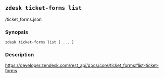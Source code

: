 ## `zdesk ticket-forms list`

/ticket_forms.json

### Synopsis

    zdesk ticket-forms list [ ... ]

### Description

https://developer.zendesk.com/rest_api/docs/core/ticket_forms#list-ticket-forms

